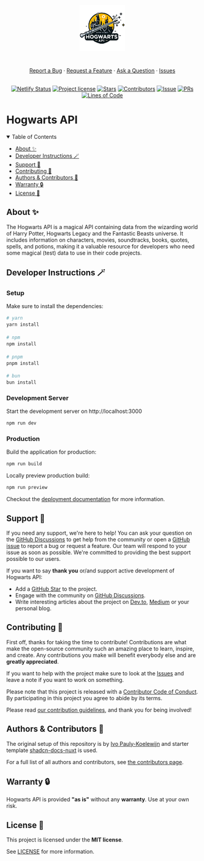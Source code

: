 <div align="center">
  <h1 align="center">
    <a href="https://hogwarts-api.com">
      <img src="public/logo.png" alt="Logo" width="120" height="120">
    </a>
  </h1>

  <br />
  <a href="https://github.com/ivopauly/hogwarts-api/issues/new?assignees=&labels=bug&template=1_bug_report.yml">Report a Bug</a>
  ·
  <a href="https://github.com/ivopauly/hogwarts-api/issues/new?assignees=&labels=enhancement&template=2_feature_request.yml">Request a Feature</a>
  ·
  <a href="https://github.com/ivopauly/hogwarts-api/discussions">Ask a Question</a>
  ·
  <a href="https://github.com/ivopauly/hogwarts-api/issues?q=is%3Aopen">Issues</a>
</div>

<div align="center">
<br />

[![Netlify Status](https://api.netlify.com/api/v1/badges/7f0ff807-c593-4942-92fb-72dcf4bd03ea/deploy-status)](https://app.netlify.com/sites/hogwarts-api/deploys)
[![Project license](https://img.shields.io/github/license/ivopauly/hogwarts-api)](LICENSE)
[![Stars](https://img.shields.io/github/stars/ivopauly/hogwarts-api?style=flat-round)](https://github.com/ivopauly/hogwarts-api/stargazers)
[![Contributors](https://img.shields.io/github/contributors/ivopauly/hogwarts-api?style=flat-round)](https://github.com/ivopauly/hogwarts-api/graphs/contributors)
[![Issue](https://img.shields.io/github/issues/ivopauly/hogwarts-api?style=flat-round)](https://github.com/ivopauly/hogwarts-api/issues)
[![PRs](https://img.shields.io/github/issues-pr/ivopauly/hogwarts-api?style=flat-round)](https://github.com/ivopauly/hogwarts-api/pulls)
[![Lines of Code](https://tokei.rs/b1/github/ivopauly/hogwarts-api?category=code&style=flat-round)](https://github.com/ivopauly/hogwarts-api)

</div>

# Hogwarts API

<details open="open">
<summary>Table of Contents</summary>

- [About ✨](#about-)
- [Developer Instructions 🪄](#developer-instructions-)
- [Support 🙋](#support-)
- [Contributing 💪](#contributing-)
- [Authors & Contributors 👥](#authors--contributors-)
- [Warranty 🔒](#warranty-)
- [License 📜](#license-)

</details>

## About ✨

The Hogwarts API is a magical API containing data from the wizarding world of Harry Potter, Hogwarts Legacy and the Fantastic Beasts universe. It includes information on characters, movies, soundtracks, books, quotes, spells, and potions, making it a valuable resource for developers who need some magical (test) data to use in their code projects.

## Developer Instructions 🪄

### Setup

Make sure to install the dependencies:

```bash
# yarn
yarn install

# npm
npm install

# pnpm
pnpm install

# bun
bun install
```

### Development Server

Start the development server on http://localhost:3000

```bash
npm run dev
```

### Production

Build the application for production:

```bash
npm run build
```

Locally preview production build:

```bash
npm run preview
```

Checkout the [deployment documentation](https://nuxt.com/docs/getting-started/deployment) for more information.

## Support 🙋

If you need any support, we're here to help! You can ask your question on the [GitHub Discussions](https://github.com/ivopauly/hogwarts-api/discussions) to get help from the community or open a [GitHub issue](https://github.com/ivopauly/hogwarts-api/issues/new/choose) to report a bug or request a feature. Our team will respond to your issue as soon as possible. We're committed to providing the best support possible to our users.

If you want to say **thank you** or/and support active development of Hogwarts API:

- Add a [GitHub Star](https://github.com/ivopauly/hogwarts-api) to the project.
- Engage with the community on [GitHub Discussions](https://github.com/ivopauly/hogwarts-api/discussions).
- Write interesting articles about the project on [Dev.to](https://dev.to/), [Medium](https://medium.com/) or your personal blog.

## Contributing 💪

First off, thanks for taking the time to contribute! Contributions are what make the open-source community such an amazing place to learn, inspire, and create. Any contributions you make will benefit everybody else and are **greatly appreciated**.

If you want to help with the project make sure to look at the [Issues](https://github.com/ivopauly/hogwarts-api) and leave a note if you want to work on something.

Please note that this project is released with a [Contributor Code of Conduct](CODE_OF_CONDUCT.md). By participating in this project you agree to abide by its terms.

Please read [our contribution guidelines](CONTRIBUTING.md), and thank you for being involved!

## Authors & Contributors 👥

The original setup of this repository is by [Ivo Pauly-Koelewijn](https://github.com/ivopauly) and starter template [shadcn-docs-nuxt](https://github.com/ZTL-UwU/shadcn-docs-nuxt) is used.

For a full list of all authors and contributors, see [the contributors page](https://github.com/ivopauly/hogwarts-api/contributors).

## Warranty 🔒

Hogwarts API is provided **"as is"** without any **warranty**. Use at your own risk.

## License 📜

This project is licensed under the **MIT license**.

See [LICENSE](LICENSE) for more information.
